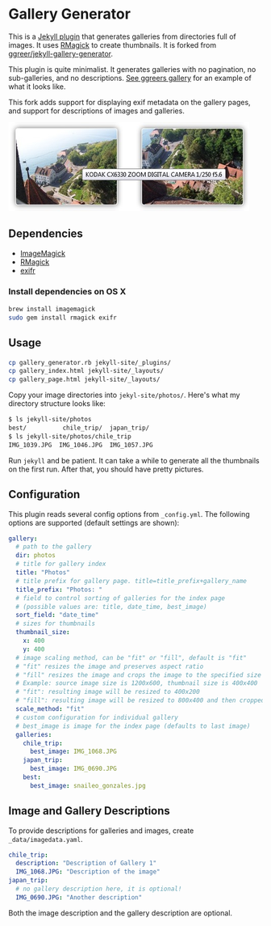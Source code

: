 # Gallery Generator

This is a [Jekyll plugin](https://github.com/mojombo/jekyll/wiki/Plugins) that generates galleries from directories full of images. It uses [RMagick](http://rmagick.rubyforge.org/) to create thumbnails. It is forked from [ggreer/jekyll-gallery-generator](https://github.com/ggreer/jekyll-gallery-generator).

This plugin is quite minimalist. It generates galleries with no pagination, no sub-galleries, and no descriptions. [See ggreers gallery](http://geoff.greer.fm/photos/) for an example of what it looks like.

This fork adds support for displaying exif metadata on the gallery pages, and support for descriptions of images and galleries.

![Displaying EXIF metadata](exif-example-img.jpg)

## Dependencies

* [ImageMagick](http://www.imagemagick.org/)
* [RMagick](https://github.com/rmagick/rmagick)
* [exifr](https://github.com/remvee/exifr/)


### Install dependencies on OS X
```bash
brew install imagemagick
sudo gem install rmagick exifr
```

## Usage

```bash
cp gallery_generator.rb jekyll-site/_plugins/
cp gallery_index.html jekyll-site/_layouts/
cp gallery_page.html jekyll-site/_layouts/
```

Copy your image directories into `jekyl-site/photos/`. Here's what my directory structure looks like:

```bash
$ ls jekyll-site/photos
best/          chile_trip/  japan_trip/
$ ls jekyll-site/photos/chile_trip
IMG_1039.JPG  IMG_1046.JPG  IMG_1057.JPG
```

Run `jekyll` and be patient. It can take a while to generate all the thumbnails on the first run. After that, you should have pretty pictures.

## Configuration

This plugin reads several config options from `_config.yml`. The following options are supported (default settings are shown):

```yaml
gallery:
  # path to the gallery
  dir: photos
  # title for gallery index
  title: "Photos"
  # title prefix for gallery page. title=title_prefix+gallery_name
  title_prefix: "Photos: "
  # field to control sorting of galleries for the index page
  # (possible values are: title, date_time, best_image)
  sort_field: "date_time"
  # sizes for thumbnails
  thumbnail_size:
    x: 400
    y: 400
  # image scaling method, can be "fit" or "fill", default is "fit"
  # "fit" resizes the image and preserves aspect ratio
  # "fill" resizes the image and crops the image to the specified size
  # Example: source image size is 1200x600, thumbnail size is 400x400
  # "fit": resulting image will be resized to 400x200
  # "fill": resulting image will be resized to 800x400 and then cropped to 400x400 (center area)
  scale_method: "fit"
  # custom configuration for individual gallery
  # best_image is image for the index page (defaults to last image)
  galleries:
    chile_trip:
      best_image: IMG_1068.JPG
    japan_trip:
      best_image: IMG_0690.JPG
    best:
      best_image: snaileo_gonzales.jpg
```

## Image and Gallery Descriptions
To provide descriptions for galleries and images, create `_data/imagedata.yaml`. 
```yaml
chile_trip:
  description: "Description of Gallery 1"
  IMG_1068.JPG: "Description of the image"
japan_trip:
  # no gallery description here, it is optional!
  IMG_0690.JPG: "Another description"
```
Both the image description and the gallery description are optional.
